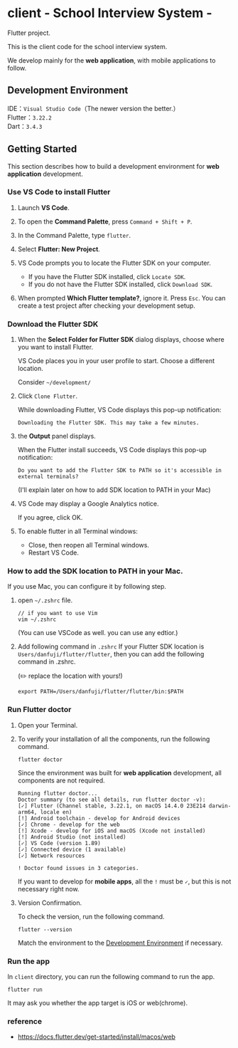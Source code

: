 # client - School Interview System -

Flutter project.

This is the client code for the school interview system.

We develop mainly for the **web application**, with mobile applications to follow.

## Development Environment

IDE：`Visual Studio Code`（The newer version the better.）<br>
Flutter：`3.22.2`<br>
Dart：`3.4.3`

## Getting Started

This section describes how to build a development environment for **web application** development.

### Use VS Code to install Flutter

1. Launch **VS Code**.
2. To open the **Command Palette**, press `Command + Shift + P`.
3. In the Command Palette, type `flutter`.
4. Select **Flutter: New Project**.
5. VS Code prompts you to locate the Flutter SDK on your computer.

   - If you have the Flutter SDK installed, click `Locate SDK`.
   - If you do not have the Flutter SDK installed, click `Download SDK`.

6. When prompted **Which Flutter template?**, ignore it. Press `Esc`. You can create a test project after checking your development setup.

### Download the Flutter SDK

1. When the **Select Folder for Flutter SDK** dialog displays, choose where you want to install Flutter.

   VS Code places you in your user profile to start. Choose a different location.

   Consider `~/development/`

2. Click `Clone Flutter`.

   While downloading Flutter, VS Code displays this pop-up notification:

   ```
   Downloading the Flutter SDK. This may take a few minutes.
   ```

3. the **Output** panel displays.

   When the Flutter install succeeds, VS Code displays this pop-up notification:

   ```
   Do you want to add the Flutter SDK to PATH so it's accessible in external terminals?
   ```

   (I'll explain later on how to add SDK location to PATH in your Mac)

4. VS Code may display a Google Analytics notice.

   If you agree, click OK.

5. To enable flutter in all Terminal windows:
   - Close, then reopen all Terminal windows.
   - Restart VS Code.

### How to add the SDK location to PATH in your Mac.

If you use Mac, you can configure it by following step.

1. open `~/.zshrc` file.

   ```
   // if you want to use Vim
   vim ~/.zshrc
   ```

   (You can use VSCode as well. you can use any edtior.)

2. Add following command in `.zshrc`
   If your Flutter SDK location is `Users/danfuji/flutter/flutter`,
   then you can add the following command in .zshrc.

   (✏️ replace the location with yours!)

   ```
   export PATH=/Users/danfuji/flutter/flutter/bin:$PATH
   ```

### Run Flutter doctor

1. Open your Terminal.

2. To verify your installation of all the components, run the following command.

   ```
   flutter doctor
   ```

   Since the environment was built for **web application** development, all components are not required.

   ```
   Running flutter doctor...
   Doctor summary (to see all details, run flutter doctor -v):
   [✓] Flutter (Channel stable, 3.22.1, on macOS 14.4.0 23E214 darwin-arm64, locale en)
   [!] Android toolchain - develop for Android devices
   [✓] Chrome - develop for the web
   [!] Xcode - develop for iOS and macOS (Xcode not installed)
   [!] Android Studio (not installed)
   [✓] VS Code (version 1.89)
   [✓] Connected device (1 available)
   [✓] Network resources

   ! Doctor found issues in 3 categories.
   ```

   If you want to develop for **mobile apps**, all the `!` must be `✓`, but this is not necessary right now.

3. Version Confirmation.

   To check the version, run the following command.

   ```
   flutter --version
   ```

   Match the environment to the [Development Environment](#development-environment) if necessary.

### Run the app

In `client` directory, you can run the following command to run the app.

```
flutter run
```

It may ask you whether the app target is iOS or web(chrome).

### reference

- https://docs.flutter.dev/get-started/install/macos/web
